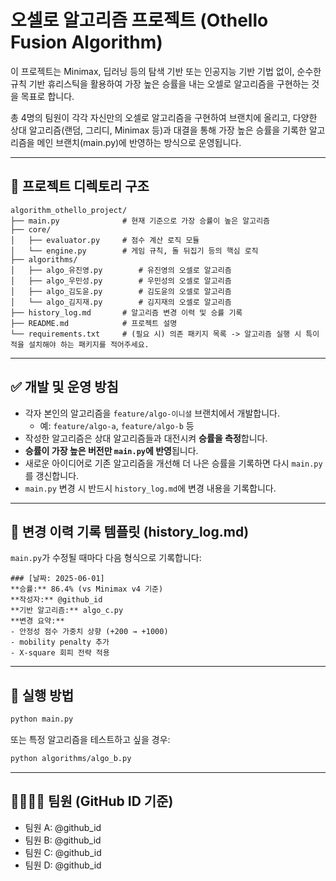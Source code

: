 # 오셀로 알고리즘 프로젝트 (Othello Fusion Algorithm)

이 프로젝트는 Minimax, 딥러닝 등의 탐색 기반 또는 인공지능 기반 기법 없이, 순수한 규칙 기반 휴리스틱을 활용하여 가장 높은 승률을 내는 오셀로 알고리즘을 구현하는 것을 목표로 합니다.

총 4명의 팀원이 각각 자신만의 오셀로 알고리즘을 구현하여 브랜치에 올리고, 다양한 상대 알고리즘(랜덤, 그리디, Minimax 등)과 대결을 통해 가장 높은 승률을 기록한 알고리즘을 메인 브랜치(main.py)에 반영하는 방식으로 운영됩니다.

---

## 📁 프로젝트 디렉토리 구조

```
algorithm_othello_project/
├── main.py              # 현재 기준으로 가장 승률이 높은 알고리즘
├── core/
│   ├── evaluator.py     # 점수 계산 로직 모듈
│   └── engine.py        # 게임 규칙, 돌 뒤집기 등의 핵심 로직
├── algorithms/
│   ├── algo_유진영.py        # 유진영의 오셀로 알고리즘
│   ├── algo_우민성.py        # 우민성의 오셀로 알고리즘
│   ├── algo_김도윤.py        # 김도윤의 오셀로 알고리즘
│   └── algo_김지재.py        # 김지재의 오셀로 알고리즘
├── history_log.md       # 알고리즘 변경 이력 및 승률 기록
├── README.md            # 프로젝트 설명
└── requirements.txt     # (필요 시) 의존 패키지 목록 -> 알고리즘 실행 시 특이적을 설치해야 하는 패키지를 적어주세요.
```

---

## ✅ 개발 및 운영 방침

- 각자 본인의 알고리즘을 `feature/algo-이니셜` 브랜치에서 개발합니다.
  - 예: `feature/algo-a`, `feature/algo-b` 등
- 작성한 알고리즘은 상대 알고리즘들과 대전시켜 **승률을 측정**합니다.
- **승률이 가장 높은 버전만 `main.py`에 반영**됩니다.
- 새로운 아이디어로 기존 알고리즘을 개선해 더 나은 승률을 기록하면 다시 `main.py`를 갱신합니다.
- `main.py` 변경 시 반드시 `history_log.md`에 변경 내용을 기록합니다.

---

## 📝 변경 이력 기록 템플릿 (history_log.md)

`main.py`가 수정될 때마다 다음 형식으로 기록합니다:

```
### [날짜: 2025-06-01]
**승률:** 86.4% (vs Minimax v4 기준)
**작성자:** @github_id
**기반 알고리즘:** algo_c.py
**변경 요약:**
- 안정성 점수 가중치 상향 (+200 → +1000)
- mobility penalty 추가
- X-square 회피 전략 적용
```

---

## 🔧 실행 방법

```bash
python main.py
```

또는 특정 알고리즘을 테스트하고 싶을 경우:
```bash
python algorithms/algo_b.py
```

---

## 👨‍👩‍👧‍👦 팀원 (GitHub ID 기준)
- 팀원 A: @github_id
- 팀원 B: @github_id
- 팀원 C: @github_id
- 팀원 D: @github_id
